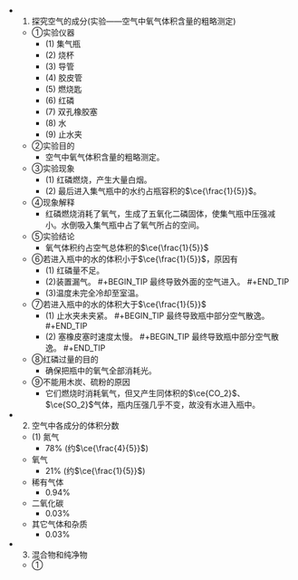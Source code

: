 -
  1. 探究空气的成分(实验——空气中氧气体积含量的粗略测定)
	- ①实验仪器
		- (1) 集气瓶
		- (2) 烧杯
		- (3) 导管
		- (4) 胶皮管
		- (5) 燃烧匙
		- (6) 红磷
		- (7) 双孔橡胶塞
		- (8) 水
		- (9) 止水夹
	- ②实验目的
		- 空气中氧气体积含量的粗略测定。
	- ③实验现象
		- (1) 红磷燃烧，产生大量白烟。
		- (2) 最后进入集气瓶中的水约占瓶容积的$\ce{\frac{1}{5}}$。
	- ④现象解释
		- 红磷燃烧消耗了氧气，生成了五氧化二磷固体，使集气瓶中压强减小。水倒吸入集气瓶中占了氧气所占的空间。
	- ⑤实验结论
		- 氧气体积约占空气总体积的$\ce{\frac{1}{5}}$
	- ⑥若进入瓶中的水的体积小于$\ce{\frac{1}{5}}$，原因有
		- (1) 红磷量不足。
		- (2)装置漏气。
		  #+BEGIN_TIP
		  最终导致外面的空气进入。
		  #+END_TIP
		- (3)温度未完全冷却至室温。
	- ⑦若进入瓶中的水的体积大于$\ce{\frac{1}{5}}$
		- (1) 止水夹未夹紧。
		  #+BEGIN_TIP
		  最终导致瓶中部分空气散逸。
		  #+END_TIP
		- (2) 塞橡皮塞时速度太慢。
		  #+BEGIN_TIP
		  最终导致瓶中部分空气散逸。
		  #+END_TIP
	- ⑧红磷过量的目的
		- 确保把瓶中的氧气全部消耗光。
	- ⑨不能用木炭、硫粉的原因
		- 它们燃烧时消耗氧气，但又产生同体积的$\ce{CO_2}$、$\ce{SO_2}$气体，瓶内压强几乎不变，故没有水进入瓶中。
-
  2. 空气中各成分的体积分数
	- (1) 氮气
		- 78% (约$\ce{\frac{4}{5}}$)
	- 氧气
		- 21% (约$\ce{\frac{1}{5}}$)
	- 稀有气体
		- 0.94%
	- 二氧化碳
		- 0.03%
	- 其它气体和杂质
		- 0.03%
-
  3. 混合物和纯净物
	- ①